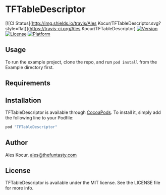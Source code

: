 # TFTableDescriptor

[![CI Status](http://img.shields.io/travis/Ales Kocur/TFTableDescriptor.svg?style=flat)](https://travis-ci.org/Ales Kocur/TFTableDescriptor)
[![Version](https://img.shields.io/cocoapods/v/TFTableDescriptor.svg?style=flat)](http://cocoapods.org/pods/TFTableDescriptor)
[![License](https://img.shields.io/cocoapods/l/TFTableDescriptor.svg?style=flat)](http://cocoapods.org/pods/TFTableDescriptor)
[![Platform](https://img.shields.io/cocoapods/p/TFTableDescriptor.svg?style=flat)](http://cocoapods.org/pods/TFTableDescriptor)

## Usage

To run the example project, clone the repo, and run `pod install` from the Example directory first.

## Requirements

## Installation

TFTableDescriptor is available through [CocoaPods](http://cocoapods.org). To install
it, simply add the following line to your Podfile:

```ruby
pod "TFTableDescriptor"
```

## Author

Ales Kocur, ales@thefuntasty.com

## License

TFTableDescriptor is available under the MIT license. See the LICENSE file for more info.
